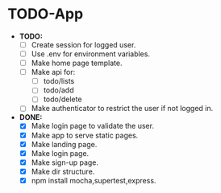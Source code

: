 # TODO-App

- **TODO:**
  - [ ] Create session for logged user.
  - [ ] Use .env for environment variables.
  - [ ] Make home page template.
  - [ ] Make api for:
    - [ ] todo/lists
    - [ ] todo/add
    - [ ] todo/delete
  - [ ] Make authenticator to restrict the user if not logged in.

- **DONE:**
  - [x] Make login page to validate the user.
  - [x] Make app to serve static pages.
  - [x] Make landing page.
  - [x] Make login page.
  - [x] Make sign-up page.
  - [x] Make dir structure.
  - [x] npm install mocha,supertest,express.
